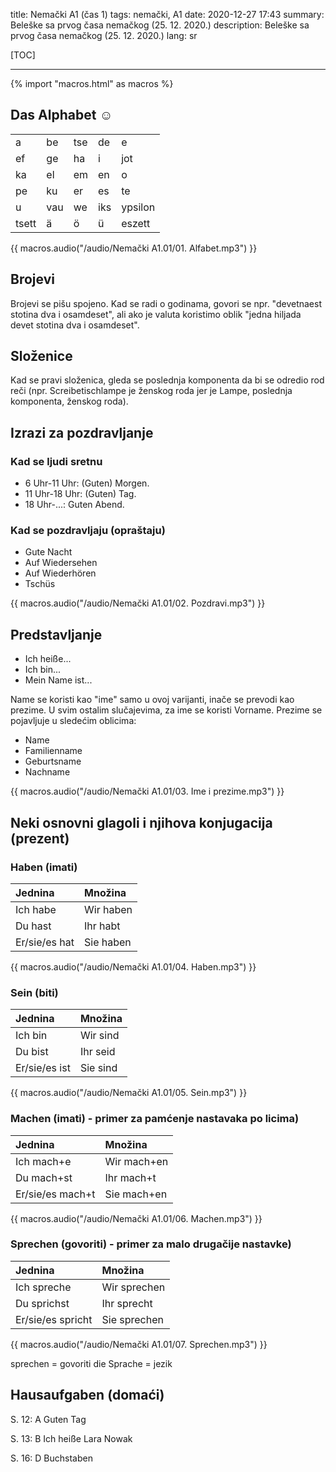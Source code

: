 title: Nemački A1 (čas 1)
tags: nemački, A1
date: 2020-12-27 17:43
summary: Beleške sa prvog časa nemačkog (25. 12. 2020.)
description: Beleške sa prvog časa nemačkog (25. 12. 2020.)
lang: sr


[TOC]

-----

{% import "macros.html" as macros %}


## Das Alphabet :relaxed:

| | | | | |
| :--- | :--- | :--- | :--- | :--- |
| a | be | tse | de | e |
| ef | ge | ha | i | jot |
| ka | el | em | en | o |
| pe | ku | er | es | te |
| u | vau | we | iks | ypsilon |
| tsett | ä | ö | ü | eszett |

{{ macros.audio("/audio/Nemački A1.01/01. Alfabet.mp3") }}


## Brojevi 

Brojevi se pišu spojeno. Kad se radi o godinama, govori se npr. "devetnaest stotina dva i osamdeset", ali ako je valuta koristimo oblik "jedna hiljada devet stotina dva i osamdeset". 


## Složenice 

Kad se pravi složenica, gleda se poslednja komponenta da bi se odredio rod reči (npr. Screibetischlampe je ženskog roda jer je Lampe, poslednja komponenta, ženskog roda). 


## Izrazi za pozdravljanje 

### Kad se ljudi sretnu 

- 6 Uhr-11 Uhr: (Guten) Morgen. 
- 11 Uhr-18 Uhr: (Guten) Tag. 
- 18 Uhr-...: Guten Abend. 

### Kad se pozdravljaju (opraštaju) 

- Gute Nacht 
- Auf Wiedersehen 
- Auf Wiederhören 
- Tschüs 

{{ macros.audio("/audio/Nemački A1.01/02. Pozdravi.mp3") }}


## Predstavljanje 

- Ich heiße... 
- Ich bin... 
- Mein Name ist... 

Name se koristi kao "ime" samo u ovoj varijanti, inače se prevodi kao prezime. U svim ostalim slučajevima, za ime se koristi Vorname. 
Prezime se pojavljuje u sledećim oblicima: 

- Name 
- Familienname 
- Geburtsname 
- Nachname 

{{ macros.audio("/audio/Nemački A1.01/03. Ime i prezime.mp3") }}


## Neki osnovni glagoli i njihova konjugacija (prezent) 

### Haben (imati) 

| Jednina | Množina |
| :--- | :--- |
| Ich habe | Wir haben |
| Du hast | Ihr habt |
| Er/sie/es hat | Sie haben |

{{ macros.audio("/audio/Nemački A1.01/04. Haben.mp3") }}

### Sein (biti) 

| Jednina | Množina |
| :--- | :--- |
| Ich bin  | Wir sind |
| Du bist | Ihr seid |
| Er/sie/es ist | Sie sind |

{{ macros.audio("/audio/Nemački A1.01/05. Sein.mp3") }}

### Machen (imati) - primer za pamćenje nastavaka po licima) 

| Jednina | Množina |
| :--- | :--- |
| Ich mach+e | Wir mach+en |
| Du mach+st | Ihr mach+t |
| Er/sie/es mach+t | Sie mach+en |

{{ macros.audio("/audio/Nemački A1.01/06. Machen.mp3") }}

### Sprechen (govoriti) - primer za malo drugačije nastavke) 

| Jednina | Množina |
| :--- | :--- |
| Ich spreche | Wir sprechen |
| Du sprichst | Ihr sprecht |
| Er/sie/es spricht | Sie sprechen |

{{ macros.audio("/audio/Nemački A1.01/07. Sprechen.mp3") }}

sprechen = govoriti 
die Sprache = jezik 


## Hausaufgaben (domaći) 

S. 12: A Guten Tag 

S. 13: B Ich heiße Lara Nowak 

S. 16: D Buchstaben
